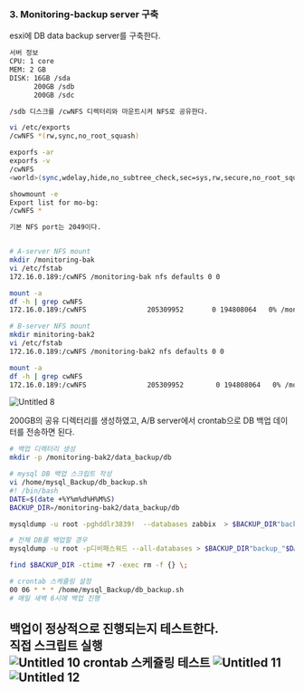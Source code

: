 ### 3. Monitoring-backup server 구축

esxi에 DB data backup server를 구축한다.

```bash
서버 정보
CPU: 1 core
MEM: 2 GB
DISK: 16GB /sda
      200GB /sdb
      200GB /sdc

/sdb 디스크를 /cwNFS 디렉터리와 마운트시켜 NFS로 공유한다.

vi /etc/exports
/cwNFS *(rw,sync,no_root_squash)

exporfs -ar
exporfs -v
/cwNFS          
<world>(sync,wdelay,hide,no_subtree_check,sec=sys,rw,secure,no_root_squash,no_all_squash)

showmount -e
Export list for mo-bg:
/cwNFS *

기본 NFS port는 2049이다.
```

```bash

# A-server NFS mount
mkdir /monitoring-bak
vi /etc/fstab
172.16.0.189:/cwNFS /monitoring-bak nfs defaults 0 0

mount -a
df -h | grep cwNFS
172.16.0.189:/cwNFS               205309952       0 194808064   0% /monitoring-bak

# B-server NFS mount
mkdir minitoring-bak2
vi /etc/fstab
172.16.0.189:/cwNFS /monitoring-bak2 nfs defaults 0 0

mount -a
df -h | grep cwNFS
172.16.0.189:/cwNFS               205309952        0 194808064   0% /monitoring-bak2
```

![Untitled 8](https://user-images.githubusercontent.com/84123877/207513286-08d263ff-6e48-4f49-b1fd-2480feec93ef.png)


200GB의 공유 디렉터리를 생성하였고, A/B server에서 crontab으로 DB 백업 데이터를 전송하면 된다.
```bash
# 백업 디렉터리 생성
mkdir -p /monitoring-bak2/data_backup/db

# mysql DB 백업 스크립트 작성
vi /home/mysql_Backup/db_backup.sh
#! /bin/bash
DATE=$(date +%Y%m%d%H%M%S)
BACKUP_DIR=/monitoring-bak2/data_backup/db

mysqldump -u root -pghddlr3839!  --databases zabbix  > $BACKUP_DIR"backup_"$DATE.sql

# 전체 DB를 백업할 경우
mysqldump -u root -p디비패스워드 --all-databases > $BACKUP_DIR"backup_"$DATE.sql

find $BACKUP_DIR -ctime +7 -exec rm -f {} \;

# crontab 스케쥴링 설정
00 06 * * * /home/mysql_Backup/db_backup.sh
# 매일 새벽 6시에 백업 진행
```

백업이 정상적으로 진행되는지 테스트한다.  
직접 스크립트 실행  
![Untitled 10](https://user-images.githubusercontent.com/84123877/208339040-0711022c-c6fd-44f7-9e73-07b8e07c5767.png)
crontab 스케쥴링 테스트 
![Untitled 11](https://user-images.githubusercontent.com/84123877/208339043-b851a55d-b2db-47b0-b5f6-874f0d571f88.png)
![Untitled 12](https://user-images.githubusercontent.com/84123877/208339044-bd0f6139-5da9-4be8-a761-8476f33b5898.png)
---
